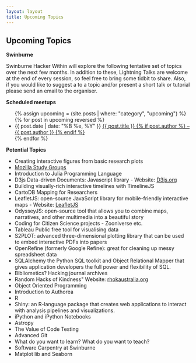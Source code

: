 ```yaml
---
layout: layout
title: Upcoming Topics
---
```


<section class="content">

Upcoming Topics
================

**Swinburne**

Swinburne Hacker Within will explore the following tentative set of topics over the next few months. In addition to these, Lightning Talks are welcome at the end of every session, so feel free to bring some tidbit to share. Also, if you would like to suggest a to a topic and/or present a short talk or tutorial please send an email to the organiser.

**Scheduled meetups**

<ul class="listing">
{% assign upcoming = (site.posts | where: "category", "upcoming") %}
{% for post in upcoming reversed %}
<li>
<span>{{ post.date | date: "%B %e, %Y" }}</span>
<a href="{{ site.url }}{{ post.url }}">
{{ post.title }} {% if post.author %} &ndash; {{ post.author }} {% endif %}
</a></li>
{% endfor %}
</ul>
</section>

<section class="content">

**Potential Topics**

<ul class="listing">
<li>Creating interactive figures from basic research plots</li>
<li><a href="http://mozillascience.github.io/studyGroupHandbook/organizing.html">Mozilla Study Groups</a></li>
<li>Introduction to Julia Programming Language</li>
<li>D3js Data-driven Documents: Javascript library - Website: <a href="http://d3js.org">D3js.org</a></li>
<li>Building visually-rich interactive timelines with TimelineJS</li>
<li> CartoDB Mapping for Researchers</li>
<li> LeafletJS: open-source JavaScript library for mobile-friendly interactive maps - Website: <a href="http://leafletjs.com">LeafletJS</a></li>
<li> OdysseyJS: open-source tool that allows you to combine maps, narratives, and other multimedia into a beautiful story</li>
<li>Coding for Citizen Science projects - Zooniverse etc.</li>
<li>Tableau Public free tool for visualising data</li>
<li>S2PLOT: advanced three-dimensional plotting library that can be used to embed interactive PDFs into papers</li>
<li>OpenRefine (formerly Google Refine): great for cleaning up messy spreadsheet data</li>
<li>SQLAlchemy the Python SQL toolkit and Object Relational Mapper that gives application developers the full power and flexibility of SQL.</li>
<li> Bibliometics? Hacking journal archives  </li>
<li>Random Hacks of Kindness" Website: <a href="http://www.rhokaustralia.org">rhokaustralia.org</a> </li>
<li>Object Oriented Programming</li>
<li>Introduction to Authorea</li>
<li>R</li>
<li>Shiny: an R-language package that creates web applications to interact with analysis pipelines and visualizations.</li>
<li>iPython and iPython Notebooks</li>
<li>Astropy</li>
<li>The Value of Code Testing</li>
<li>Advanced Git</li>
<li>What do you want to learn? What do you want to teach?</li>
<li> Software Carpentry at Swinburne</li>
<li> Matplot lib and Seaborn</li>
</ul>



</section>
